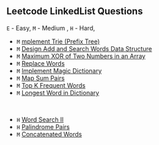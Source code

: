 ## Leetcode LinkedList Questions

`E` - Easy, `M` - Medium , `H` - Hard,

* `M` [mplement Trie (Prefix Tree)](lc_208_implement_trie/implement_trie.py)
* `M` [Design Add and Search Words Data Structure](lc_211_design_add_and_search_words_data_structure/design_add_and_search_words_data_structure.py)
* `M` [Maximum XOR of Two Numbers in an Array](lc_421_max_xor_of_two_numbers_in_array/max_xor_of_two_numbers_in_array.py)
* `M` [Replace Words](lc_648_replace_words/replace_words.py)
* `M` [Implement Magic Dictionary](lc_676_implement_magic_dictionary/implement_magic_dictionary.py)
* `M` [Map Sum Pairs](lc_677_map_sum_pairs/map_sum_pairs.py)
* `M` [Top K Frequent Words](lc_692_top_k_frequent_words/top_k_frequent_words.py)
* `M` [Longest Word in Dictionary](lc_720_longest_word_in_dictionary/longest_word_in_dictionary.py)


<br>

* `H` [Word Search II](lc_212_word_search_II/word_search_II.py)
* `H` [Palindrome Pairs](lc_336_palindrome_pairs/palindrome_pairs.py)
* `M` [Concatenated Words](lc_472_concatenated_words/concatenated_words.py)




